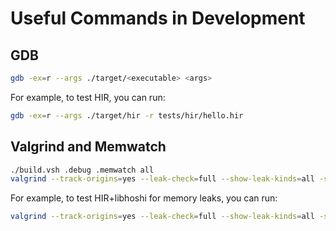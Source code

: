 # Useful Commands in Development

## GDB

```sh
gdb -ex=r --args ./target/<executable> <args>
```

For example, to test HIR, you can run:

```sh
gdb -ex=r --args ./target/hir -r tests/hir/hello.hir
```

## Valgrind and Memwatch

```sh
./build.vsh .debug .memwatch all
valgrind --track-origins=yes --leak-check=full --show-leak-kinds=all -s <file and options here>
```

For example, to test HIR+libhoshi for memory leaks, you can run:

```sh
valgrind --track-origins=yes --leak-check=full --show-leak-kinds=all -s ./target/hir -r ./tests/hir/hello.hir
```
